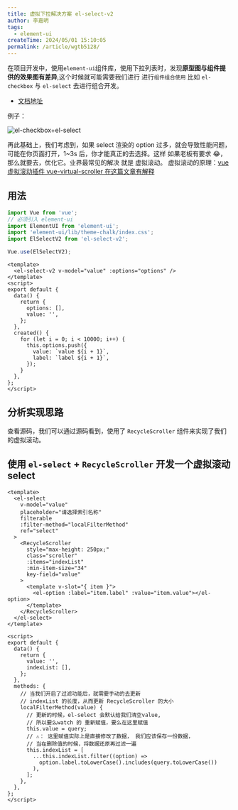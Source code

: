 ```yaml
---
title: 虚拟下拉解决方案 el-select-v2
author: 李嘉明
tags:
  - element-ui
createTime: 2024/05/01 15:10:05
permalink: /article/wgtb5128/
---
```


在项目开发中，使用`element-ui`组件库，使用下拉列表时，发现**原型图与组件提供的效果图有差异**,这个时候就可能需要我们进行 进行`组件组合使用` 比如 `el-checkbox` 与 `el-select` 去进行组合开发。

- [文档地址](https://github.com/kooriookami/el-select-v2/tree/master)

例子：

![el-checkbox+el-select](/images/element-ui/01.png)

再此基础上，我们考虑到，如果 select 渲染的 option 过多，就会导致性能问题，可能在你页面打开，1~3s 后，你才能真正的去选择。这样 如果老板有要求 😂，那么就要去，优化它。业界最常见的解决 就是 虚拟滚动。 虚拟滚动的原理：<a href="/article/kdz7kuwf/">vue 虚拟滚动插件 vue-virtual-scroller 在这篇文章有解释</a>

## 用法

```js
import Vue from 'vue';
// 必须引入 element-ui
import ElementUI from 'element-ui';
import 'element-ui/lib/theme-chalk/index.css';
import ElSelectV2 from 'el-select-v2';

Vue.use(ElSelectV2);
```

```vue
<template>
  <el-select-v2 v-model="value" :options="options" />
</template>
<script>
export default {
  data() {
    return {
      options: [],
      value: '',
    };
  },
  created() {
    for (let i = 0; i < 10000; i++) {
      this.options.push({
        value: `value ${i + 1}`,
        label: `label ${i + 1}`,
      });
    }
  },
};
</script>
```

## 分析实现思路

查看源码，我们可以通过源码看到，使用了 `RecycleScroller` 组件来实现了我们的虚拟滚动。

## 使用 `el-select` + `RecycleScroller` 开发一个虚拟滚动 select

```vue
<template>
  <el-select
    v-model="value"
    placeholder="请选择索引名称"
    filterable
    :filter-method="localFilterMethod"
    ref="select"
  >
    <RecycleScroller
      style="max-height: 250px;"
      class="scroller"
      :items="indexList"
      :min-item-size="34"
      key-field="value"
    >
      <template v-slot="{ item }">
        <el-option :label="item.label" :value="item.value"></el-option>
      </template>
    </RecycleScroller>
  </el-select>
</template>

<script>
export default {
  data() {
    return {
      value: '',
      indexList: [],
    };
  },
  methods: {
    // 当我们开启了过滤功能后，就需要手动的去更新 
    // indexList 的长度，从而更新 RecycleScroller 的大小
    localFilterMethod(value) {
      // 更新的时候，el-select 会默认给我们清空value, 
      // 所以要么watch 的 重新赋值，要么在这里赋值
      this.value = query;
      // ⚠： 这里赋值实际上是直接修改了数据， 我们应该保存一份数据，
      // 当在删除值的时候，将数据还原再过滤一遍
      this.indexList = [
        ...this.indexList.filter((option) =>
          option.label.toLowerCase().includes(query.toLowerCase())
        ),
      ];
    },
  },
};
</script>
```

<!-- > [!CAUTION]
> 重要提示

- ⚠️ el-select与el-checkbox-group的v-model 绑定的值，需相同，绑定同一个变量
- ⚠️ el-option的value与el-checkbox的label绑定的值也需要相同
- ⚠️ el-checkbox 需要使用 style=“pointer-events: none”， 是为了去掉鼠标事件，阻止事件冒泡，触发了两次el-select的change事件 -->
